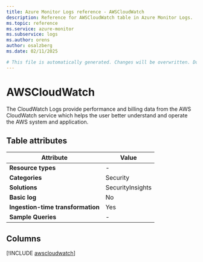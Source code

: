 ```yaml
---
title: Azure Monitor Logs reference - AWSCloudWatch
description: Reference for AWSCloudWatch table in Azure Monitor Logs.
ms.topic: reference
ms.service: azure-monitor
ms.subservice: logs
ms.author: orens
author: osalzberg
ms.date: 02/11/2025

# This file is automatically generated. Changes will be overwritten. Do not change this file directly.
---
```


# AWSCloudWatch

The CloudWatch Logs provide performance and billing data from the AWS CloudWatch service which helps the user better understand and operate the AWS system and application.


## Table attributes

|Attribute|Value|
|---|---|
|**Resource types**|-|
|**Categories**|Security|
|**Solutions**| SecurityInsights|
|**Basic log**|No|
|**Ingestion-time transformation**|Yes|
|**Sample Queries**|-|



## Columns
  
[!INCLUDE [awscloudwatch](~/reusable-content/ce-skilling/azure/includes/azure-monitor/reference/tables/awscloudwatch-include.md)]
